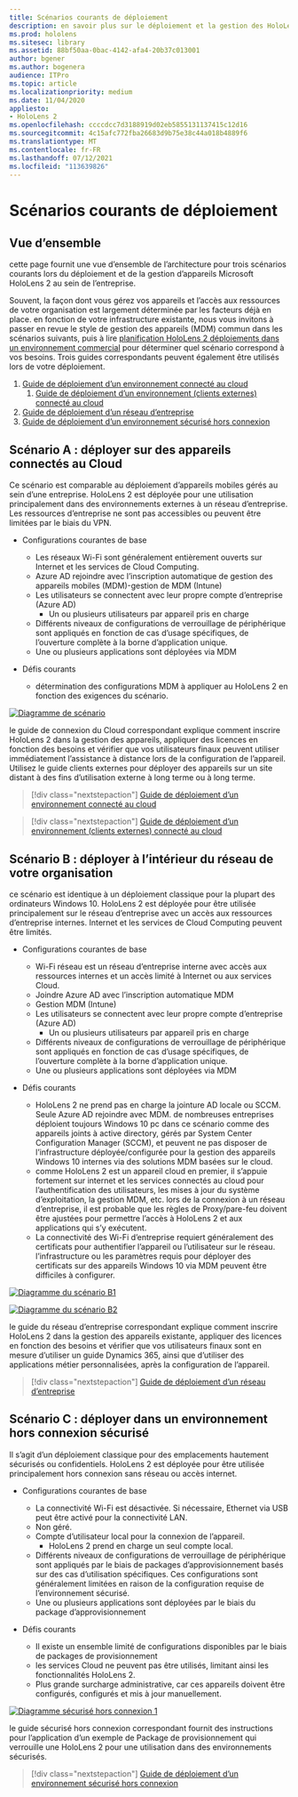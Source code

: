 ```yaml
---
title: Scénarios courants de déploiement
description: en savoir plus sur le déploiement et la gestion des HoloLens dans les environnements d’entreprise, notamment l’infrastructure, les Azure Active Directory et la gestion des appareils mobiles.
ms.prod: hololens
ms.sitesec: library
ms.assetid: 88bf50aa-0bac-4142-afa4-20b37c013001
author: bgener
ms.author: bogenera
audience: ITPro
ms.topic: article
ms.localizationpriority: medium
ms.date: 11/04/2020
appliesto:
- HoloLens 2
ms.openlocfilehash: ccccdcc7d3188919d02eb5855131137415c12d16
ms.sourcegitcommit: 4c15afc772fba26683d9b75e38c44a018b4889f6
ms.translationtype: MT
ms.contentlocale: fr-FR
ms.lasthandoff: 07/12/2021
ms.locfileid: "113639826"
---
```

# <a name="common-deployment-scenarios"></a>Scénarios courants de déploiement

## <a name="overview"></a>Vue d’ensemble

cette page fournit une vue d’ensemble de l’architecture pour trois scénarios courants lors du déploiement et de la gestion d’appareils Microsoft HoloLens 2 au sein de l’entreprise.

Souvent, la façon dont vous gérez vos appareils et l’accès aux ressources de votre organisation est largement déterminée par les facteurs déjà en place. en fonction de votre infrastructure existante, nous vous invitons à passer en revue le style de gestion des appareils (MDM) commun dans les scénarios suivants, puis à lire [planification HoloLens 2 déploiements dans un environnement commercial](hololens-core-components.md) pour déterminer quel scénario correspond à vos besoins. Trois guides correspondants peuvent également être utilisés lors de votre déploiement.


 1. [Guide de déploiement d’un environnement connecté au cloud](hololens2-cloud-connected-overview.md)
     1. [Guide de déploiement d’un environnement (clients externes) connecté au cloud](hololens2-deployment-guide.md)
 1. [Guide de déploiement d’un réseau d’entreprise](hololens2-corp-connected-overview.md)
 1. [Guide de déploiement d’un environnement sécurisé hors connexion](hololens-common-scenarios-offline-secure.md)

## <a name="scenario-a-deploy-to-cloud-connected-devices"></a>Scénario A : déployer sur des appareils connectés au Cloud

Ce scénario est comparable au déploiement d’appareils mobiles gérés au sein d’une entreprise. HoloLens 2 est déployée pour une utilisation principalement dans des environnements externes à un réseau d’entreprise. Les ressources d’entreprise ne sont pas accessibles ou peuvent être limitées par le biais du VPN. 
 * Configurations courantes de base
   * Les réseaux Wi-Fi sont généralement entièrement ouverts sur Internet et les services de Cloud Computing.
   * Azure AD rejoindre avec l’inscription automatique de gestion des appareils mobiles (MDM)-gestion de MDM (Intune)
   * Les utilisateurs se connectent avec leur propre compte d’entreprise (Azure AD)
     * Un ou plusieurs utilisateurs par appareil pris en charge
   * Différents niveaux de configurations de verrouillage de périphérique sont appliqués en fonction de cas d’usage spécifiques, de l’ouverture complète à la borne d’application unique.
   * Une ou plusieurs applications sont déployées via MDM

* Défis courants
   * détermination des configurations MDM à appliquer au HoloLens 2 en fonction des exigences du scénario.

[![Diagramme ](images/deployment-guides-revised-scenario-a.png) de scénario](images/deployment-guides-revised-scenario-a.png#lightbox)

le guide de connexion du Cloud correspondant explique comment inscrire HoloLens 2 dans la gestion des appareils, appliquer des licences en fonction des besoins et vérifier que vos utilisateurs finaux peuvent utiliser immédiatement l’assistance à distance lors de la configuration de l’appareil. Utilisez le guide clients externes pour déployer des appareils sur un site distant à des fins d’utilisation externe à long terme ou à long terme.

> [!div class="nextstepaction"]
> [Guide de déploiement d’un environnement connecté au cloud](hololens2-cloud-connected-overview.md)

> [!div class="nextstepaction"]
> [Guide de déploiement d’un environnement (clients externes) connecté au cloud](hololens2-deployment-guide.md)

## <a name="scenario-b-deploy-inside-your-organizations-network"></a>Scénario B : déployer à l’intérieur du réseau de votre organisation

ce scénario est identique à un déploiement classique pour la plupart des ordinateurs Windows 10. HoloLens 2 est déployée pour être utilisée principalement sur le réseau d’entreprise avec un accès aux ressources d’entreprise internes. Internet et les services de Cloud Computing peuvent être limités. 

 * Configurations courantes de base
   * Wi-Fi réseau est un réseau d’entreprise interne avec accès aux ressources internes et un accès limité à Internet ou aux services Cloud.
   * Joindre Azure AD avec l’inscription automatique MDM
   * Gestion MDM (Intune)
   * Les utilisateurs se connectent avec leur propre compte d’entreprise (Azure AD)
     * Un ou plusieurs utilisateurs par appareil pris en charge
   * Différents niveaux de configurations de verrouillage de périphérique sont appliqués en fonction de cas d’usage spécifiques, de l’ouverture complète à la borne d’application unique.
   * Une ou plusieurs applications sont déployées via MDM

 * Défis courants
   * HoloLens 2 ne prend pas en charge la jointure AD locale ou SCCM. Seule Azure AD rejoindre avec MDM. de nombreuses entreprises déploient toujours Windows 10 pc dans ce scénario comme des appareils joints à active directory, gérés par System Center Configuration Manager (SCCM), et peuvent ne pas disposer de l’infrastructure déployée/configurée pour la gestion des appareils Windows 10 internes via des solutions MDM basées sur le cloud.
   * comme HoloLens 2 est un appareil cloud en premier, il s’appuie fortement sur internet et les services connectés au cloud pour l’authentification des utilisateurs, les mises à jour du système d’exploitation, la gestion MDM, etc. lors de la connexion à un réseau d’entreprise, il est probable que les règles de Proxy/pare-feu doivent être ajustées pour permettre l’accès à HoloLens 2 et aux applications qui s’y exécutent.
   * La connectivité des Wi-Fi d’entreprise requiert généralement des certificats pour authentifier l’appareil ou l’utilisateur sur le réseau. l’infrastructure ou les paramètres requis pour déployer des certificats sur des appareils Windows 10 via MDM peuvent être difficiles à configurer.

[![Diagramme ](images/deployment-guides-revised-scenario-b-01-1.png) du scénario B1](images/deployment-guides-revised-scenario-b-01-1.png#lightbox)

[![Diagramme ](images/deployment-guides-revised-scenario-b-02-1.png) du scénario B2](images/deployment-guides-revised-scenario-b-02-1.png#lightbox)

le guide du réseau d’entreprise correspondant explique comment inscrire HoloLens 2 dans la gestion des appareils existante, appliquer des licences en fonction des besoins et vérifier que vos utilisateurs finaux sont en mesure d’utiliser un guide Dynamics 365, ainsi que d’utiliser des applications métier personnalisées, après la configuration de l’appareil.

> [!div class="nextstepaction"]
> [Guide de déploiement d’un réseau d’entreprise](hololens2-corp-connected-overview.md)

## <a name="scenario-c-deploy-in-secure-offline-environment"></a>Scénario C : déployer dans un environnement hors connexion sécurisé

Il s’agit d’un déploiement classique pour des emplacements hautement sécurisés ou confidentiels. HoloLens 2 est déployée pour être utilisée principalement hors connexion sans réseau ou accès internet. 
 * Configurations courantes de base
   * La connectivité Wi-Fi est désactivée. Si nécessaire, Ethernet via USB peut être activé pour la connectivité LAN.
   * Non géré.
   * Compte d’utilisateur local pour la connexion de l’appareil.
     * HoloLens 2 prend en charge un seul compte local.
   * Différents niveaux de configurations de verrouillage de périphérique sont appliqués par le biais de packages d’approvisionnement basés sur des cas d’utilisation spécifiques. Ces configurations sont généralement limitées en raison de la configuration requise de l’environnement sécurisé.
   * Une ou plusieurs applications sont déployées par le biais du package d’approvisionnement

 * Défis courants
   * Il existe un ensemble limité de configurations disponibles par le biais de packages de provisionnement
   * les services Cloud ne peuvent pas être utilisés, limitant ainsi les fonctionnalités HoloLens 2.
   * Plus grande surcharge administrative, car ces appareils doivent être configurés, configurés et mis à jour manuellement.

[![Diagramme sécurisé hors connexion 1 ](images/deployment-guides-revised-scenario-c-01.png)](images/deployment-guides-revised-scenario-c-01.png#lightbox)

le guide sécurisé hors connexion correspondant fournit des instructions pour l’application d’un exemple de Package de provisionnement qui verrouille une HoloLens 2 pour une utilisation dans des environnements sécurisés.

> [!div class="nextstepaction"]
> [Guide de déploiement d’un environnement sécurisé hors connexion](hololens-common-scenarios-offline-secure.md)


